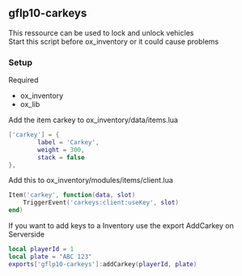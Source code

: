 ## gflp10-carkeys

This ressource can be used to lock and unlock vehicles <br>
Start this script before ox_inventory or it could cause problems


### Setup
Required 
- ox_inventory
- ox_lib

Add the item carkey to ox_inventory/data/items.lua
```lua
['carkey'] = {
		label = 'Carkey',
		weight = 300,
		stack = false
},
```

Add this to ox_inventory/modules/items/client.lua
```lua
Item('carkey', function(data, slot)
	TriggerEvent('carkeys:client:useKey', slot)
end)
```
 
If you want to add keys to a Inventory use the export AddCarkey on Serverside
```lua
local playerId = 1
local plate = "ABC 123"
exports['gflp10-carkeys']:addCarkey(playerId, plate)
```
